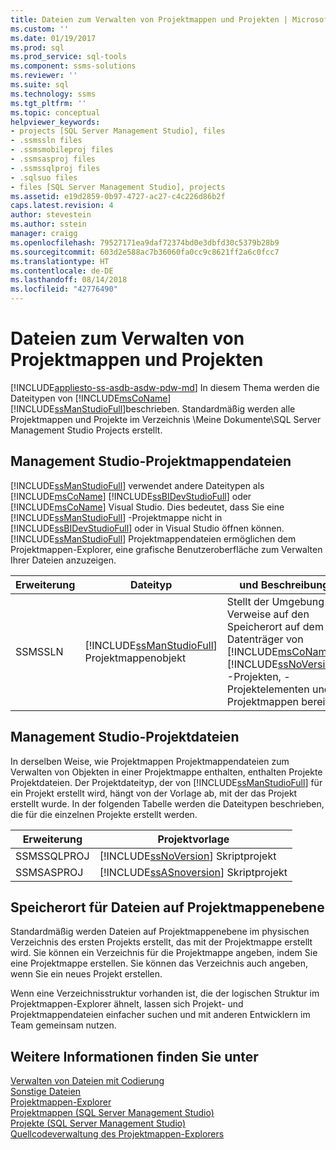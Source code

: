 ```yaml
---
title: Dateien zum Verwalten von Projektmappen und Projekten | Microsoft-Dokumentation
ms.custom: ''
ms.date: 01/19/2017
ms.prod: sql
ms.prod_service: sql-tools
ms.component: ssms-solutions
ms.reviewer: ''
ms.suite: sql
ms.technology: ssms
ms.tgt_pltfrm: ''
ms.topic: conceptual
helpviewer_keywords:
- projects [SQL Server Management Studio], files
- .ssmssln files
- .ssmsmobileproj files
- .ssmsasproj files
- .ssmssqlproj files
- .sqlsuo files
- files [SQL Server Management Studio], projects
ms.assetid: e19d2859-0b97-4727-ac27-c4c226d86b2f
caps.latest.revision: 4
author: stevestein
ms.author: sstein
manager: craigg
ms.openlocfilehash: 79527171ea9daf72374bd0e3dbfd30c5379b28b9
ms.sourcegitcommit: 603d2e588ac7b36060fa0cc9c8621ff2a6c0fcc7
ms.translationtype: HT
ms.contentlocale: de-DE
ms.lasthandoff: 08/14/2018
ms.locfileid: "42776490"
---
```

# <a name="files-that-manage-solutions-and-projects"></a>Dateien zum Verwalten von Projektmappen und Projekten
[!INCLUDE[appliesto-ss-asdb-asdw-pdw-md](../../includes/appliesto-ss-asdb-asdw-pdw-md.md)]
 In diesem Thema werden die Dateitypen von [!INCLUDE[msCoName](../../includes/msconame_md.md)] [!INCLUDE[ssManStudioFull](../../includes/ssmanstudiofull-md.md)]beschrieben. Standardmäßig werden alle Projektmappen und Projekte im Verzeichnis \Meine Dokumente\SQL Server Management Studio Projects erstellt.  


## <a name="management-studio-solution-files"></a>Management Studio-Projektmappendateien  
[!INCLUDE[ssManStudioFull](../../includes/ssmanstudiofull-md.md)] verwendet andere Dateitypen als [!INCLUDE[msCoName](../../includes/msconame_md.md)] [!INCLUDE[ssBIDevStudioFull](../../includes/ssbidevstudiofull_md.md)] oder [!INCLUDE[msCoName](../../includes/msconame_md.md)] Visual Studio. Dies bedeutet, dass Sie eine [!INCLUDE[ssManStudioFull](../../includes/ssmanstudiofull-md.md)] -Projektmappe nicht in [!INCLUDE[ssBIDevStudioFull](../../includes/ssbidevstudiofull_md.md)] oder in Visual Studio öffnen können. [!INCLUDE[ssManStudioFull](../../includes/ssmanstudiofull-md.md)] Projektmappendateien ermöglichen dem Projektmappen-Explorer, eine grafische Benutzeroberfläche zum Verwalten Ihrer Dateien anzuzeigen.  
   
|Erweiterung|Dateityp|und Beschreibung|Erstellt von|  
|-------------|-------------|---------------|--------------|  
|SSMSSLN|[!INCLUDE[ssManStudioFull](../../includes/ssmanstudiofull-md.md)] Projektmappenobjekt|Stellt der Umgebung Verweise auf den Speicherort auf dem Datenträger von [!INCLUDE[msCoName](../../includes/msconame_md.md)] [!INCLUDE[ssNoVersion](../../includes/ssnoversion-md.md)] -Projekten, -Projektelementen und -Projektmappen bereit|[!INCLUDE[ssManStudioFull](../../includes/ssmanstudiofull-md.md)]|  
  
## <a name="management-studio-project-files"></a>Management Studio-Projektdateien  
In derselben Weise, wie Projektmappen Projektmappendateien zum Verwalten von Objekten in einer Projektmappe enthalten, enthalten Projekte Projektdateien. Der Projektdateityp, der von [!INCLUDE[ssManStudioFull](../../includes/ssmanstudiofull-md.md)] für ein Projekt erstellt wird, hängt von der Vorlage ab, mit der das Projekt erstellt wurde. In der folgenden Tabelle werden die Dateitypen beschrieben, die für die einzelnen Projekte erstellt werden.  
   
|Erweiterung|Projektvorlage|  
|-------------|--------------------|  
|SSMSSQLPROJ|[!INCLUDE[ssNoVersion](../../includes/ssnoversion-md.md)] Skriptprojekt|  
|SSMSASPROJ|[!INCLUDE[ssASnoversion](../../includes/ssasnoversion_md.md)] Skriptprojekt|  
   
## <a name="location-of-solution-level-files"></a>Speicherort für Dateien auf Projektmappenebene  
Standardmäßig werden Dateien auf Projektmappenebene im physischen Verzeichnis des ersten Projekts erstellt, das mit der Projektmappe erstellt wird. Sie können ein Verzeichnis für die Projektmappe angeben, indem Sie eine Projektmappe erstellen. Sie können das Verzeichnis auch angeben, wenn Sie ein neues Projekt erstellen.  
 
Wenn eine Verzeichnisstruktur vorhanden ist, die der logischen Struktur im Projektmappen-Explorer ähnelt, lassen sich Projekt- und Projektmappendateien einfacher suchen und mit anderen Entwicklern im Team gemeinsam nutzen.  
   
## <a name="see-also"></a>Weitere Informationen finden Sie unter  
[Verwalten von Dateien mit Codierung](../../ssms/solution/manage-files-with-encoding.md)  
[Sonstige Dateien](../../ssms/solution/miscellaneous-files.md)  
[Projektmappen-Explorer](../../ssms/solution/solution-explorer.md)  
[Projektmappen &#40;SQL Server Management Studio&#41;](../../ssms/solution/solutions-sql-server-management-studio.md)  
[Projekte &#40;SQL Server Management Studio&#41;](../../ssms/solution/projects-sql-server-management-studio.md)  
[Quellcodeverwaltung des Projektmappen-Explorers](https://msdn.microsoft.com/en-us/library/ms173879.aspx)  
  
